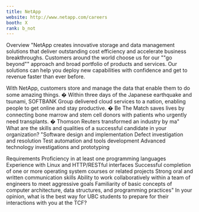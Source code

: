 ```yaml
---
title: NetApp
website: http://www.netapp.com/careers
booth: X
rank: b_not
---
```

Overview
"NetApp creates innovative storage and data management solutions that deliver
outstanding cost efficiency and accelerate business breakthroughs. Customers
around the world choose us for our ""go beyond"" approach and broad portfolio
of products and services. Our solutions can help you deploy new capabilities
with confidence and get to revenue faster than ever before.

With NetApp, customers store and manage the data that enable them to do some amazing things.
� Within three days of the Japanese earthquake and tsunami, SOFTBANK Group delivered cloud services to a nation, enabling people to get online and stay productive.
� Be The Match saves lives by connecting bone marrow and stem cell donors with patients who urgently need transplants.
� Thomson Reuters transformed an industry by ma"
What are the skills and qualities of a successful candidate in your organization?
"Software design and implementation
Defect investigation and resolution
Test automation and tools development
Advanced technology investigations and prototyping

Requirements
Proficiency in at least one programming languages
Experience with Linux and HTTP/RESTful interfaces
Successful completion of one or more operating system courses or related projects
Strong oral and written communication skills
Ability to work collaboratively within a team of engineers to meet aggressive goals
Familiarity of basic concepts of computer architecture, data structures, and programming practices"
In your opinion, what is the best way for UBC students to prepare for their interactions with you at the TCF?

